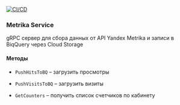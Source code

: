 [![CI/CD](https://github.com/SayKonstantin/metrika-service/actions/workflows/ci_cd.yaml/badge.svg)](https://github.com/SayKonstantin/metrika-service/actions/workflows/ci_cd.yaml)

### Metrika Service

gRPC cервер для сбора данных от API Yandex Metrika и записи в BiqQuery через Cloud Storage

#### Методы



* `PushHitsToBQ` – загрузить просмотры

* `PushVisitsToBQ` – загрузить визиты

* `GetCounters` – получить список счетчиков по кабинету





